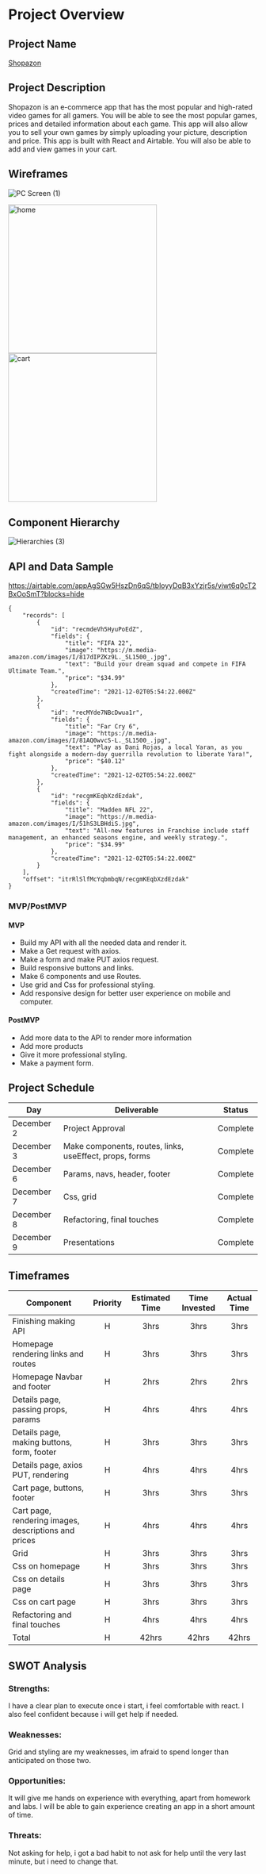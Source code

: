 # Project Overview

## Project Name

<a href="https://wizardly-beaver-a85c33.netlify.app">Shopazon</a>

## Project Description

Shopazon is an e-commerce app that has the most popular and high-rated video games for all gamers. You will be able to see the most popular games, prices and detailed  information about each game. This app will also allow you to sell your own games by simply uploading your picture, description and price. This app is built with React and Airtable. You will also be able to add and view games in your cart.

    

   
## Wireframes

![PC Screen (1)](https://user-images.githubusercontent.com/92955104/145267473-6f4c030a-6e76-4ed1-bd06-83bd71bbc134.png)


<img src="https://user-images.githubusercontent.com/92955104/144439891-7a009aba-6acc-4314-adac-52b645a63c65.jpeg" alt="home" width="300"/>

<img src=https://user-images.githubusercontent.com/92955104/144393585-5472570d-9f8d-4b15-bf09-5469b5a3883a.jpeg alt="cart" width="300"/>

## Component Hierarchy
![Hierarchies  (3)](https://user-images.githubusercontent.com/92955104/144626333-07b0c753-8b68-4a03-8de5-ae25420473dc.png)








## API and Data Sample
https://airtable.com/appAgSGw5HszDn6qS/tbloyyDqB3xYzjr5s/viwt6q0cT2BxOoSmT?blocks=hide



```
{
    "records": [
        {
            "id": "recmdeVh5HyuPoEdZ",
            "fields": {
                "title": "FIFA 22",
                "image": "https://m.media-amazon.com/images/I/817dIPZKz9L._SL1500_.jpg",
                "text": "Build your dream squad and compete in FIFA Ultimate Team.",
                "price": "$34.99"
            },
            "createdTime": "2021-12-02T05:54:22.000Z"
        },
        {
            "id": "recMYde7NBcDwua1r",
            "fields": {
                "title": "Far Cry 6",
                "image": "https://m.media-amazon.com/images/I/81AQ0wvcS-L._SL1500_.jpg",
                "text": "Play as Dani Rojas, a local Yaran, as you fight alongside a modern-day guerrilla revolution to liberate Yara!",
                "price": "$40.12"
            },
            "createdTime": "2021-12-02T05:54:22.000Z"
        },
        {
            "id": "recgmKEqbXzdEzdak",
            "fields": {
                "title": "Madden NFL 22",
                "image": "https://m.media-amazon.com/images/I/51hS3LBHdiS.jpg",
                "text": "All-new features in Franchise include staff management, an enhanced seasons engine, and weekly strategy.",
                "price": "$34.99"
            },
            "createdTime": "2021-12-02T05:54:22.000Z"
        }
    ],
    "offset": "itrRlSlfMcYqbmbqN/recgmKEqbXzdEzdak"
}
```

### MVP/PostMVP



#### MVP 


- Build my API with all the needed data and render it.
- Make a Get request with axios.
- Make a form and make PUT axios request.
- Build responsive buttons and links.
- Make 6 components and use Routes.
- Use grid and Css for professional styling.
- Add responsive design for better user experience on mobile and computer.


#### PostMVP  


- Add more data to the API to render more information
- Add more products
- Give it more professional styling.
- Make a payment form.

## Project Schedule



|  Day | Deliverable | Status
|---|---| ---|
|December 2| Project Approval | Complete
|December 3| Make components, routes, links, useEffect, props, forms | Complete
|December 6| Params, navs, header, footer | Complete
|December 7| Css, grid  | Complete
|December 8| Refactoring, final touches | Complete
|December 9| Presentations | Complete

## Timeframes




| Component | Priority | Estimated Time | Time Invested | Actual Time |
| --- | :---: |  :---: | :---: | :---: |
| Finishing making API  | H | 3hrs| 3hrs | 3hrs |
| Homepage rendering links and routes | H | 3hrs| 3hrs | 3hrs |
| Homepage Navbar and footer | H | 2hrs | 2hrs | 2hrs |
| Details page, passing props, params | H | 4hrs | 4hrs | 4hrs |
| Details page, making buttons, form, footer | H | 3hrs | 3hrs | 3hrs |
| Details page, axios PUT, rendering | H | 4hrs | 4hrs | 4hrs |
| Cart page, buttons, footer | H | 3hrs | 3hrs | 3hrs |
| Cart page, rendering images, descriptions and prices | H | 4hrs | 4hrs | 4hrs |
| Grid | H | 3hrs | 3hrs | 3hrs |
| Css on homepage  | H | 3hrs | 3hrs | 3hrs |
| Css on details page | H | 3hrs | 3hrs | 3hrs |
| Css on cart page | H | 3hrs | 3hrs | 3hrs |
| Refactoring and final touches | H | 4hrs | 4hrs | 4hrs |
| Total | H | 42hrs| 42hrs | 42hrs |

## SWOT Analysis

### Strengths:
I have a clear plan to execute once i start, i feel comfortable with react. I also feel confident because i will get help if needed.
### Weaknesses:
Grid and styling are my weaknesses, im afraid to spend longer than anticipated on those two.
### Opportunities:
It will give me hands on experience with everything, apart from homework and labs. I will be able to gain experience creating an app in a short amount of time.
### Threats:
Not asking for help, i got a bad habit to not ask for help until the very last minute, but i need to change that. 
